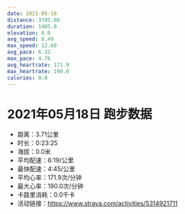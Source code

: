 ```yaml
---
date: 2021-05-18
distance: 3705.60
duration: 1405.0
elevation: 0.0
avg_speed: 9.49
max_speed: 12.60
avg_pace: 6.32
max_pace: 4.76
avg_heartrate: 171.9
max_heartrate: 190.0
calories: 0.0
---
```


# 2021年05月18日 跑步数据

- 距离：3.71公里
- 时长：0:23:25
- 海拔：0.0米
- 平均配速：6:19/公里
- 最快配速：4:45/公里
- 平均心率：171.9次/分钟
- 最大心率：190.0次/分钟
- 卡路里消耗：0.0千卡
- 活动链接：https://www.strava.com/activities/5314921711
